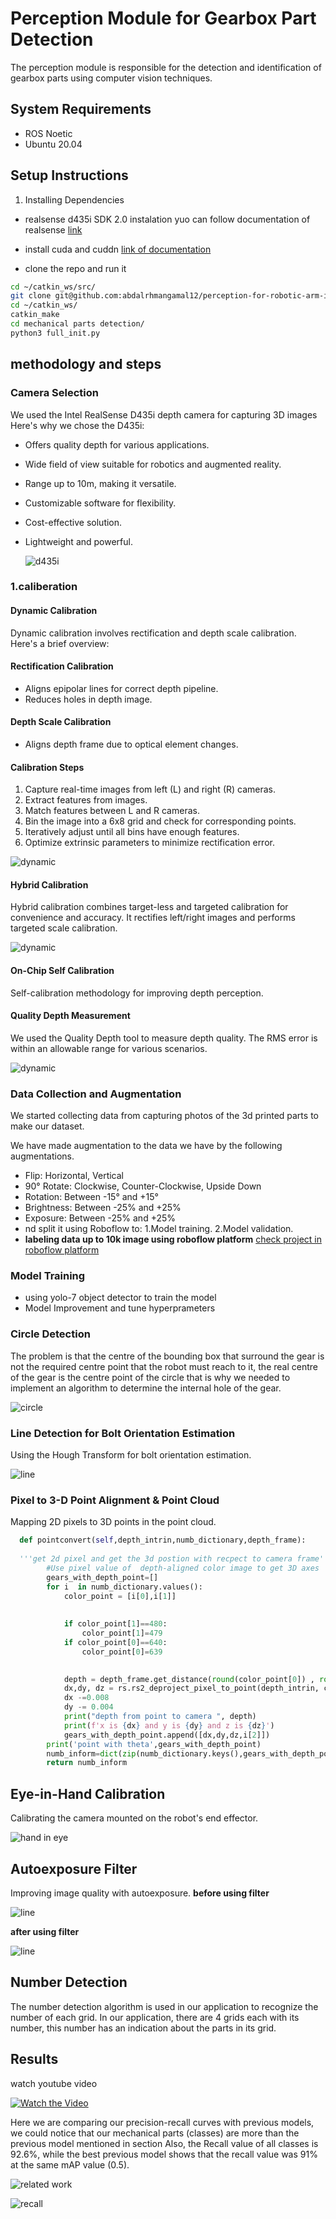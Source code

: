 # Perception Module for Gearbox Part Detection

The perception module is responsible for the detection and identification of gearbox parts using computer vision techniques.
## System Requirements
 * ROS Noetic
*  Ubuntu 20.04
## Setup Instructions
1. Installing Dependencies
* realsense d435i SDK 2.0 instalation yuo can follow documentation of realsense  [link](https://dev.intelrealsense.com/docs/compiling-librealsense-for-linux-ubuntu-guide)

* install cuda and cuddn  [link of documentation](https://docs.nvidia.com/deeplearning/cudnn/install-guide/index.html)
  
* clone the repo and run it 
```bash 
cd ~/catkin_ws/src/
git clone git@github.com:abdalrhmangamal12/perception-for-robotic-arm-irb120-using-depth-camera-realsense-d435i-.git 
cd ~/catkin_ws/
catkin_make
cd mechanical parts detection/
python3 full_init.py 
```

## methodology and steps 
### Camera Selection

We used the Intel RealSense D435i depth camera for capturing 3D images Here's why we chose the D435i:

- Offers quality depth for various applications.
- Wide field of view suitable for robotics and augmented reality.
- Range up to 10m, making it versatile.
- Customizable software for flexibility.
- Cost-effective solution.
- Lightweight and powerful.
  
  ![d435i](https://http2.mlstatic.com/D_NQ_NP_604132-MLB69664806665_052023-O.webp)

### 1.caliberation 
#### Dynamic Calibration

Dynamic calibration involves rectification and depth scale calibration. Here's a brief overview:

#### Rectification Calibration

- Aligns epipolar lines for correct depth pipeline.
- Reduces holes in depth image.

#### Depth Scale Calibration

- Aligns depth frame due to optical element changes.

#### Calibration Steps

1. Capture real-time images from left (L) and right (R) cameras.
2. Extract features from images.
3. Match features between L and R cameras.
4. Bin the image into a 6x8 grid and check for corresponding points.
5. Iteratively adjust until all bins have enough features.
6. Optimize extrinsic parameters to minimize rectification error.
   
![dynamic](./mechanical%20parts%20detection/photos/dynamic%20caliberation%20.png)

#### Hybrid Calibration

Hybrid calibration combines target-less and targeted calibration for convenience and accuracy. It rectifies left/right images and performs targeted scale calibration.

![dynamic](./mechanical%20parts%20detection/photos/hybrid.jpeg)

#### On-Chip Self Calibration

Self-calibration methodology for improving depth perception.

#### Quality Depth Measurement

We used the Quality Depth tool to measure depth quality. The RMS error is within an allowable range for various scenarios.

![dynamic](./mechanical%20parts%20detection/photos/on%20ship.jpeg)

### Data Collection and Augmentation

We started collecting data from capturing photos of the 3d printed parts to make our dataset.

We have made augmentation to the data we have by the following augmentations.
* Flip: Horizontal, Vertical
* 90° Rotate: Clockwise, Counter-Clockwise, Upside Down
* Rotation: Between -15° and +15°
* Brightness: Between -25% and +25%
* Exposure: Between -25% and +25%
* nd split it using Roboflow to:
    1.Model training.
    2.Model validation.
* **labeling data up to 10k image using roboflow platform** 
[check project in roboflow platform ](https://universe.roboflow.com/abdalrahman-gamal/mechanical-parts-detection-glf33)

### Model Training

* using yolo-7 object detector to train the model 
* Model Improvement and tune hyperprameters 

### Circle Detection

The problem is that the centre of the bounding box that surround the gear is not the required centre point that the robot must reach to it, the real centre of the gear is the centre point of the circle that is why we needed to implement an algorithm to determine the internal hole of the gear.

![circle](./mechanical%20parts%20detection/photos/circle.jpeg)

### Line Detection for Bolt Orientation Estimation

Using the Hough Transform for bolt orientation estimation.

![line](./mechanical%20parts%20detection/photos/line.png)

### Pixel to 3-D Point Alignment & Point Cloud

Mapping 2D pixels to 3D points in the point cloud.

```python 
  def pointconvert(self,depth_intrin,numb_dictionary,depth_frame):
   
  '''get 2d pixel and get the 3d postion with recpect to camera frame'''
        #Use pixel value of  depth-aligned color image to get 3D axes
        gears_with_depth_point=[]
        for i  in numb_dictionary.values():
            color_point = [i[0],i[1]]
            
        
            if color_point[1]==480:
                color_point[1]=479
            if color_point[0]==640:
                color_point[0]=639
  

            depth = depth_frame.get_distance(round(color_point[0]) , round(color_point[1]))
            dx,dy, dz = rs.rs2_deproject_pixel_to_point(depth_intrin, color_point , depth) 
            dx -=0.008
            dy -= 0.004
            print("depth from point to camera ", depth)
            print(f'x is {dx} and y is {dy} and z is {dz}')
            gears_with_depth_point.append([dx,dy,dz,i[2]])
        print('point with theta',gears_with_depth_point)
        numb_inform=dict(zip(numb_dictionary.keys(),gears_with_depth_point))
        return numb_inform
```

## Eye-in-Hand Calibration

Calibrating the camera mounted on the robot's end effector.

![hand in eye ](./mechanical%20parts%20detection/photos/hand.jpeg)

## Autoexposure Filter

Improving image quality with autoexposure.
**before using filter** 

![line](./mechanical%20parts%20detection/photos/1.jpeg)

**after using filter**

![line](./mechanical%20parts%20detection/photos/2.jpeg)

## Number Detection

The number detection algorithm is used in our   application to recognize the number of each grid. In our application, there are 4 grids each with its number, this number has an indication about the parts in its grid.


## Results 
watch youtube video

[![Watch the Video](https://img.youtube.com/vi/ZXA9SAabvSY/0.jpg)](https://www.youtube.com/watch?v=ZXA9SAabvSY)


Here we are comparing our precision-recall curves with previous models, we could notice that our mechanical parts (classes) are more than the previous model mentioned in section Also, the Recall value of all classes is 92.6%, while the best previous model shows that the recall value was 91% at the same mAP value (0.5).

![related work](./mechanical%20parts%20detection/photos/related_work.jpeg)



![recall](./mechanical%20parts%20detection/photos/recall.jpeg)


